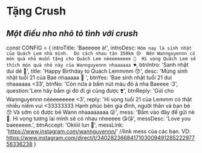 # Tặng Crush
## _Một điều nho nhỏ tỏ tình với crush_

const CONFIG = {
    introTitle: 'Baeeeee à!',
    introDesc: `Hôm nay là sinh nhật của Quách Lem nhà mình. 
    Do cách nhau tận 350km 😢 
    Nên Wannguyennn có món quà nhỏ muốn tặng cho Quách Lem nèeeeeeeee 🎂 
    Hi vọng Quách Lem sẽ thích món quà nhỏ này của Wannguyennn nhaaaaaa ♥️`,
    btnIntro: 'Sanh nhật dui dẻ 🔅',
    title: 'Happy Birthday to Quách Lemmmm 😙',
    desc: 'Mừng sinh nhật tuổi 21 của Bae nhaaaaa 🍭 ',
    btnYes: 'Bae sinh nhật tuổi 21 dui nhaaaaaa <33',
    btnNo: 'Còn nữa á bấm nút màu đỏ á nha Baeeee :3',
    question:'Lem hãy bấm gì đó đi gì cũng được  ❣️',
    btnReply: 'Gửi cho Wannguyennn nèeeeeeeee <3',
    reply: 'Hi vọng tuổi 21 của Lemmm có thật nhiều niềm vui <33333333 Hạnh phúc bên gia đình, người thân và bạn bè 😙 Và sớm có được bé Wann nhaaaaaaaa 😜',
    mess: 'Bấm vào đây để gửi nè 🥰. Hi vọng tương lai mình sẽ có nhau nheeeee 😘😘',
    messDesc: 'Love you baeeeeee.',
    btnAccept: 'Okiiiii lun 💖',
    messLink: 'https://www.instagram.com/wannguyennn/' //link mess của các bạn. VD: https://www.instagram.com/direct/t/340282366841710300949128522297756336238
}

```

